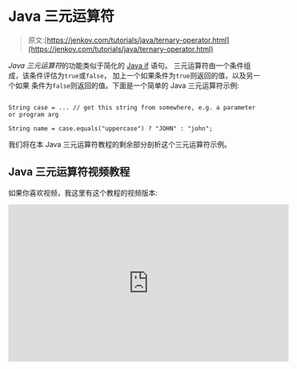 # Java 三元运算符

> 原文:[https://jenkov.com/tutorials/java/ternary-operator.html](https://jenkov.com/tutorials/java/ternary-operator.html)

*Java* *三元运算符*的功能类似于简化的 [Java if](if.html) 语句。 三元运算符由一个条件组成，该条件评估为`true`或`false`， 加上一个如果条件为`true`则返回的值，以及另一个如果 条件为`false`则返回的值。下面是一个简单的 Java 三元运算符示例:

```

String case = ... // get this string from somewhere, e.g. a parameter or program arg

String name = case.equals("uppercase") ? "JOHN" : "john";

```

我们将在本 Java 三元运算符教程的剩余部分剖析这个三元运算符示例。

## Java 三元运算符视频教程

如果你喜欢视频，我这里有这个教程的视频版本:

<iframe width="560" height="315" src="https://www.youtube.com/embed/3RyQiWyFkt4" frameborder="0" allow="accelerometer; autoplay; encrypted-media; gyroscope; picture-in-picture" allowfullscreen="">&#13; &#13; &#13; &#13; &#13; &#13; <h2>三元算子条件</h2>&#13; &#13; <p>上面语句的三元运算符部分是这个部分:</p>&#13; &#13; <pre class="codeBox">&#13; case.equals("uppercase") ? "JOHN" : "john"&#13; </pre>&#13; &#13; <p>上述三元运算符表达式的条件部分是这样的:</p>&#13; &#13; <pre class="codeBox">&#13; case.equals("uppercase")&#13; </pre>&#13; &#13; <p>该条件是一个计算结果为<code>true</code>或<code>false</code>的 Java 表达式。&#13;如果<code>case</code>变量等于&#13;<a href="strings.html">Java 字符串</a>值<code>uppercase</code>，则上述条件将评估为<code>true</code>，否则评估为<code>false</code> &#13;。&#13;</p>&#13; &#13; <p>条件可以是任何计算结果为<code>boolean</code>值的 Java 表达式，就像&#13;可以在<code>if</code>语句或<code>while</code>循环中使用的表达式一样。&#13;</p>&#13; &#13; &#13; &#13; &#13; &#13; <h2>三元运算符值</h2>&#13; &#13; <p>三元运算符的条件部分后跟一个问号(<code>?</code>)。问号&#13;后面是三元运算符可以返回的两个值，用冒号(<code>:</code>)隔开。前面显示的三元运算符的值&#13;部分是:&#13;</p>&#13; &#13; <pre class="codeBox">&#13; "JOHN" : "john";&#13; </pre>&#13; &#13; <p>值部分由两个值组成。如果条件部分(见上文)评估为<code>true</code>，则返回第一个值。如果条件部分评估为<code>false</code>，则返回第二个值。&#13;</p>&#13; &#13; <p>在上面的例子中，如果<code>case.equals("uppercase")</code>评估为<code>true</code>，那么&#13;三元运算符表达式作为一个整体返回字符串值<code>JOHN</code>。&#13;如果<code>case.equals("uppercase")</code>评估为<code>false</code>，那么三元运算符表达式为&#13;一个整数返回字符串值<code>john</code>。这意味着，字符串变量<code>name</code> &#13;将最终具有值<code>JOHN</code>或<code>john</code>，这取决于表达式&#13; <code>case.equals("uppercase")</code>的计算结果是<code>true</code>还是<code>false</code>。&#13;</p>&#13; &#13; &#13; <p>返回值可以是任何 Java 表达式的结果，该表达式返回的值可以在语句开始时赋给变量。因为本文开头的三元运算符示例中的 Java 变量是 String 类型，所以 values 部分返回的值必须是 String 类型。</p>&#13; &#13; &#13; &#13; &#13; &#13; <h2>作为空检查的三元运算符</h2>&#13; &#13; <p>在调用对象上的方法之前，可以使用 Java 三元运算符作为空检查的简写。这里有一个例子:</p>&#13; &#13; <pre class="codeBox">&#13; String value = object != null ? object.getValue() : null;&#13; </pre>&#13; &#13; <p>这等效于以下代码，但比它短:</p>&#13; &#13; <pre class="codeBox">&#13; String value = null;&#13; if(object != null) {&#13; value = object.getValue();&#13; }&#13; </pre>&#13; &#13; <p>正如您所看到的，如果<code>object</code> &#13;引用是<code>null</code>，这两个代码示例都避免调用<code>object.getValue()</code>，但是第一个代码示例更短更优雅。&#13;</p>&#13; &#13; &#13; &#13; &#13; &#13; <h2>作为最大函数的三元运算符</h2>&#13; &#13; <p>您可以使用 Java 三元运算符实现与<a href="math-operators-and-math-class.html#math-max"> Java Math max()函数</a>相同的功能。&#13;下面是一个使用 Java 三元运算符实现<code>Math.max()</code>功能的例子:&#13;</p>&#13; &#13; <pre class="codeBox">&#13; int val1 = 10;&#13; int val2 = 20;&#13; &#13; int max = val1 &gt;= val2 ? val1 : val2;&#13; </pre>&#13; &#13; <p>注意三元运算符条件如何检查<code>val1</code>值是否大于或等于&#13;值<code>val2</code>。如果是，三元运算符返回<code>val1</code>值。否则它返回<code>val2</code>值&#13;。&#13;</p>&#13; &#13; &#13; &#13; &#13; <h2>作为最小函数的三元运算符</h2>&#13; &#13; <p>Java 三元运算符也可以用来实现与<a href="math-operators-and-math-class.html#math-min"> Java Math min()函数</a>相同的效果。下面是一个&#13;使用 Java 三元运算符&#13;实现<code>Math.min()</code>功能的例子</p>&#13; &#13; <pre class="codeBox">&#13; int val1 = 10;&#13; int val2 = 20;&#13; &#13; int max = val1 &lt;= val2 ? val1 : val2;&#13; </pre>&#13; &#13; <p>注意三元运算符条件如何检查<code>val1</code>值是否小于或等于&#13;值<code>val2</code>。如果是，三元运算符返回<code>val1</code>值。否则它返回<code>val2</code>值&#13;。&#13;</p>&#13; &#13; &#13; &#13; &#13; &#13; <h2>作为 abs 函数的三元算子</h2>&#13; &#13; <p>Java 三元运算符也可以用来实现与<a href="math-operators-and-math-class.html#math-abs"> Java Math abs()函数</a>相同的效果。下面是一个&#13;使用 Java 三元运算符&#13;实现<code>Math.abs()</code>功能的例子</p>&#13; &#13; <pre class="codeBox">&#13; int val1 = 10;&#13; &#13; int max = val1 &gt;= 0? val1 : -val1;&#13; </pre>&#13; &#13; <p>注意三元运算符条件如何检查<code>val1</code>值是否大于或等于&#13; 0。如果是，三元运算符返回<code>val1</code>值。否则返回&#13; <code>-val1</code>，对应否定一个负数，使其为正。&#13;</p>&#13; &#13; &#13; &#13; &#13; &#13; <h2>链式三元算子</h2>&#13; <p>可以将多个 Java 三元运算符链接在一起。为此，可以让三元运算符返回的值之一成为另一个三元运算符。以下是 Java 中链式三元运算符的一个示例:</p>&#13; &#13; <pre class="codeBox">&#13; String input = ... // get input parameter String from somewhere.&#13; &#13; int value = input == null ? 0 : input.equals("") ? 0 : Integer.parseInt(input);&#13; </pre>&#13; &#13; <p>注意第一个三元运算符条件如何检查输入字符串是否为<code>null</code>。如果有，&#13;第一个三元运算符立即返回 0。如果输入字符串不是<code>null</code>，第一个三元&#13;运算符返回第二个三元运算符的值。第二个三元运算符检查&#13;输入字符串是否等于空字符串。如果是，第二个三元运算符立即返回 0。&#13;如果输入字符串不等于空字符串，第二个三元运算符返回<code>Integer.parseInt(input)</code>的值&#13;。&#13;</p>&#13; &#13; <p>只要每个三元操作符返回单个值，并且每个三元操作符用于代替单个值(Java 三元操作符是一个表达式，因此计算为单个值)，就可以任意地链接和嵌套 Java 三元操作符。</p>&#13; &#13; <p>当然，您可以简化上面的三元运算符示例。您可以将返回 0 的两个条件组合成一个条件，而不是链接三元运算符，如下所示:</p>&#13; &#13; <pre class="codeBox">&#13; int value = input == null || input.equals("") ? 0 : Integer.parseInt(input);&#13; </pre>&#13; &#13; <p>然而，这仅仅是可能的，因为值<code>null</code>和空字符串都返回相同的值(0)。&#13;总之，重点是向你展示如何<em>链接</em><em>Java</em><em>三元运算符</em>。这就是为什么&#13;的例子是这样写的。&#13;</p>&#13; &#13; </body> </html></iframe>